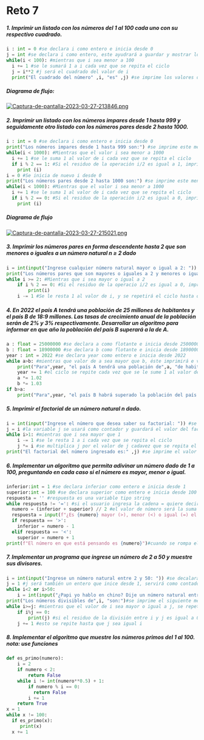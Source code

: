 # Reto 7
##### **1.** Imprimir un listado con los números del 1 al 100 cada uno con su respectivo cuadrado.
```python
i : int = 0 #se declara i como entero e inicia desde 0
j = int #se declara i como entero, este ayudrará a guardar y mostrar los cuadrados
while(i < 100): #mientras que i sea menor a 100
  i += 1 #se le sumará 1 a i cada vez que se repita el ciclo
  j = i**2 #j será el cuadrado del valor de i
  print("El cuadrado del número" ,i, "es" ,j) #se imprime los valores de las variables respectivamente
```
##### Diagrama de flujo:
[![Captura-de-pantalla-2023-03-27-213846.png](https://i.postimg.cc/gcZvcWJL/Captura-de-pantalla-2023-03-27-213846.png)](https://postimg.cc/s13BKb53)
##### **2.** Imprimir un listado con los números impares desde 1 hasta 999 y seguidamente otro listado con los números pares desde 2 hasta 1000.
```python
i : int = 0 #se declara i como entero e inicia desde 0
print("Los números impares desde 1 hasta 999 son:") #se imprime este mensaje
while(i < 1000): #Mientras que el valor i sea menor a 1000
  i += 1 #se le suma 1 al valor de i cada vez que se repita el ciclo
  if i % 2 == 1: #Si el residuo de la operación i/2 es igual a 1, imprimirá el valor de i y por ende, es impar.
    print (i)
i = 0 #Se inicia de nuevo i desde 0
print("Los números pares desde 2 hasta 1000 son:") #se imprime este mensaje
while(i < 1000): #Mientras que el valor i sea menor a 1000
  i += 1 #se le suma 1 al valor de i cada vez que se repita el ciclo
  if i % 2 == 0: #Si el residuo de la operación i/2 es igual a 0, imprimirá el valor de i y por ende, es par.
    print (i)
```
##### Diagrama de flujo
[![Captura-de-pantalla-2023-03-27-215021.png](https://i.postimg.cc/N0Z5ZKRJ/Captura-de-pantalla-2023-03-27-215021.png)](https://postimg.cc/p9YWFXGz)
##### **3.** Imprimir los números pares en forma descendente hasta 2 que son menores o iguales a un número natural n ≥ 2 dado
```python
i = int(input("Ingrese cualquier número natural mayor o igual a 2: ")) #se declara i como entro y se le pide al usuario que defina la variable
print("Los números pares que son mayores o iguales a 2 y menores o iguales al número" ,i, "son:") #Se imprime este mensaje
while i >= 2: #Mientras que i sea mayor o igual a 2
    if i % 2 == 0: #Si el residuo de la operacio i/2 es igual a 0, imprimirá el valor de i, por ende, éste será par.
        print(i)
    i -= 1 #Se le resta 1 al valor de i, y se repetirá el ciclo hasta que la condición de éste cumpla
```
##### **4.** En 2022 el país A tendrá una población de 25 millones de habitantes y el país B de 18:9 millones. Las tasas de crecimiento anual de la población serán de 2% y 3% respectivamente. Desarrollar un algoritmo para informar en que año la población del país B superará a la de A.
```python
a : float = 25000000 #se declara a como flotante e inicia desde 25000000
b : float = 18900000 #se declara b como flotante e inicia desde 18900000
year : int = 2022 #se declara year como entero e inicia desde 2022
while a>b: #mientras que valor de a sea mayor que b, éste imprimirá e valor de la variables
    print("Para",year, "el país A tendrá una población de",a, "de habitantes y el país B de",b)
    year += 1 #el ciclo se repite cada vez que se le sume 1 al valor de year, y este termina cuando la condición de while sea falsa
    a *= 1.02
    b *= 1.03
if b>a:
    print("Para",year, "el país B habrá superado la población del país A") #Se hace una última condición e imprimirá el año en el que el país B tenga mayor población que la del A
```
##### **5.** Imprimir el factorial de un número natural n dado.
```python
i = int(input("Ingrese el número que desea saber su factorial: ")) #se declara i como entero y se le pide al usuario que ingrese el valor inicial de este
j = i #la variable j se usará como contador y guardará el valor del factorial
while i>1: #mientras que i sea mayor que 1
    i -= 1 #se le resta 1 a i cada vez que se repita el ciclo
    j *= i #se multiplica j por el valor de j cadavez que se repita el ciclo
print("El factorial del número ingresado es:" ,j) #se imprime el valor de j, es decir el factorial del número ingresado por el usuario
```
##### **6.** Implementar un algoritmo que permita adivinar un número dado de 1 a 100, preguntando en cada caso si el número es mayor, menor o igual.
```python
inferior:int = 1 #se declara inferior como entero e inicia desde 1
superior:int = 100 #se declara superior como entero e inicia desde 100
respuesta = '' #respuesta es una variable tipo string
while respuesta != '=': #si el usuario ingresa la cadena = quiere decir que el algoritmo advinó su número
  numero = (inferior + superior) // 2 #el valor de número será la suma de los valores de inferior y superior dividido entre 2, este será entero
  respuesta = input(f"¿Es {numero} mayor (>), menor (<) o igual (=) el número en el que estas pensando?") #el usuario contanrá con tres opciones <, > y =, dependiendo de lo escoja, se efectuará un condiconal diferente
  if respuesta == '>':
    inferior = numero - 1
  elif respuesta == '<':
    superior = numero + 1
print(f"El número en que está pensando es {numero}")#cuando se rompa el ciclo, la consola mostarará el valor que el usuario pensó
```
##### **7.** Implementar un programa que ingrese un número de 2 a 50 y muestre sus divisores.
```python
i = int(input("Ingrese un número natural entre 2 y 50: ")) #se decalara i como entero y el usuario determinará su valor
j = 1 #j será también un entero que inice desde 1, servirá como contador
while i<2 or i>50:
    i = int(input("¿Papi yo hablo en chino? Dije un número natural entre 2 y 50: ")) #en dado caso de que el usuario sea bobo, se imprimirá el siguiente mensaje hasta que ingrese un valor apropiado
print("Los números divisibles de",i, "son:")#se imprime el siguiente mensaje
while i>=j: #mientras que el valor de i sea mayor o igual a j, se repetirá el ciclo
    if i%j == 0:
        print(j) #si el residuo de la división entre i y j es igual a 0, se imprimirá j
    j += 1 #esto se repite hasta que j sea igual i
```
##### **8.** Implementar el algoritmo que muestre los números primos del 1 al 100. nota: use funciones
```python
def es_primo(numero): 
    i = 2
    if numero < 2:
        return False
    while i != int(numero**0.5) + 1:
        if numero % i == 0:
          return False
        i += 1  
    return True
x = 1
while x != 100:
  if es_primo(x): 
     print(x)
  x += 1
```
